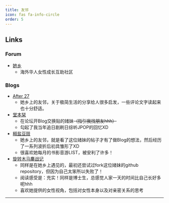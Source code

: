 ```yaml
---
title: 友邻
icon: fas fa-info-circle
order: 5
---
```


 ## Links
 
 ### Forum
 - [她乡](https://womenoverseas.com/)
   - 海外华人女性成长互助社区
 
 ### Blogs
 - [After 27](https://www.after27.me/about)
   - 她乡上的友邻，关于极简生活的分享给人很多启发，一些评论文字读起来也十分舒适。
 - [堂本栞](https://shiorireads.ca/)
   - 在论坛开Blog交换贴的媎妹~~（指引我找朋友hhh）~~
   - 勾起了我当年追日剧刷日综听JPOP的回忆XD
 - [椒盐豆豉](https://blog.douchi.space/)  
   - 她乡上的友邻，就是看了这位媎妹的帖子才有了做Blog的想法，然后经历了一系列波折后初具雏形了XD
   - 很喜欢她每月的书影音游LIST，被安利了许多！
 - [旋转木马鏖战记](https://samsmerrygoround.github.io/)
   - 同样是在她乡上遇见的，最初还尝试过fork这位媎妹的github repository，但因为自己太笨所以失败了！
   - 阅读感受是：充实！同样是博士生，总感觉人家一天的时间比自己长好多呢hhh
   - 喜欢她提供的女性视角，包括对女性本身以及对亲密关系的思考
 
 ---
 
